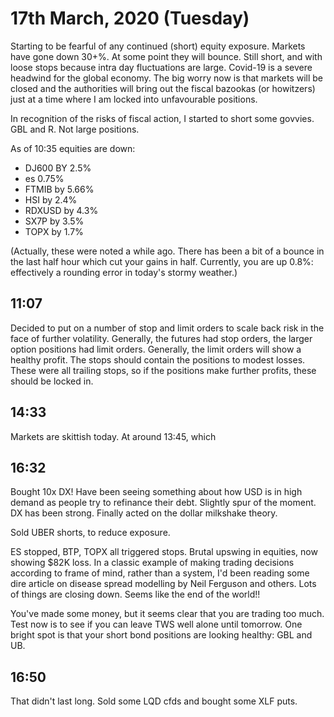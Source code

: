 # 17th March, 2020 (Tuesday)

Starting to be fearful of any continued (short) equity exposure. Markets have gone down 30+%. At some point they will bounce. Still short, and with loose stops because intra day fluctuations are large. 
Covid-19 is a severe headwind for the global economy.
The big worry now is that markets will be closed and the authorities will bring out the fiscal bazookas (or howitzers) just at a time where I am locked into unfavourable positions.

In recognition of the risks of fiscal action, I started to short some govvies. GBL and R. Not large positions.

As of 10:35 equities are down:

- DJ600 BY 2.5%
- es 0.75%
- FTMIB by 5.66%
- HSI by 2.4%
- RDXUSD by 4.3%
- SX7P by 3.5%
- TOPX by 1.7%

(Actually, these were noted a while ago. There has been a bit of a bounce in the last half hour which cut your gains in half. 
Currently, you are up 0.8%: effectively a rounding error in today's stormy weather.)

## 11:07

Decided to put on a number of stop and limit orders to scale back risk in the face of further volatility. Generally, the futures had stop orders, the larger option positions had limit orders. Generally, the limit orders will show a healthy profit. The stops should contain the positions to modest losses. These were all trailing stops, so if the positions make further profits, these should be locked in.


## 14:33

Markets are skittish today. At around 13:45, which 

## 16:32

Bought 10x DX! Have been seeing something about how USD is in high demand as people try to refinance their debt. Slightly spur of the moment. DX has been strong. Finally acted on the dollar milkshake theory. 

Sold UBER shorts, to reduce exposure.

ES stopped, BTP, TOPX all triggered stops. Brutal upswing in equities, now showing $82K loss. In a classic example of making trading decisions according to frame of mind, rather than a system, I'd been reading some dire article on disease spread modelling by Neil Ferguson and others. Lots of things are closing down. Seems like the end of the world!!

You've made some money, but it seems clear that you are trading too much. Test now is to see if you can leave TWS well alone until tomorrow.
One bright spot is that your short bond positions are looking healthy: GBL and UB.

## 16:50

That didn't last long. Sold some LQD cfds and bought some XLF puts.
